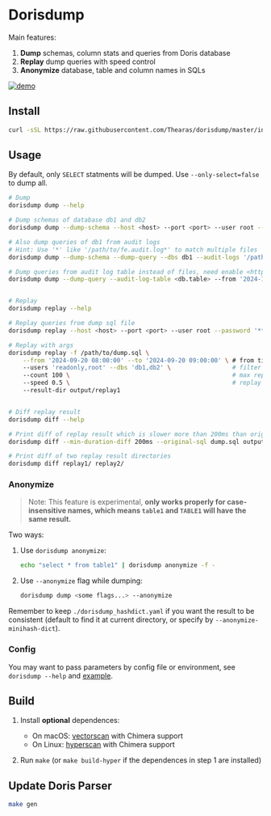 # Dorisdump

Main features:

1. **Dump** schemas, column stats and queries from Doris database
2. **Replay** dump queries with speed control
3. **Anonymize** database, table and column names in SQLs

[![demo](https://asciinema.org/a/706093.svg)](https://asciinema.org/a/706093)

## Install

```sh
curl -sSL https://raw.githubusercontent.com/Thearas/dorisdump/master/install.sh | bash
```

## Usage

By default, only `SELECT` statments will be dumped. Use `--only-select=false` to dump all.

```sh
# Dump
dorisdump dump --help

# Dump schemas of database db1 and db2
dorisdump dump --dump-schema --host <host> --port <port> --user root --password '******' --dbs db1,db2

# Also dump queries of db1 from audit logs
# Hint: Use '*' like '/path/to/fe.audit.log*' to match multiple files
dorisdump dump --dump-schema --dump-query --dbs db1 --audit-logs '/path/to/fe.audit.log,/path/to/fe.audit.log.20240802-1'

# Dump queries from audit log table instead of files, need enable <https://doris.apache.org/docs/admin-manual/audit-plugin>
dorisdump dump --dump-query --audit-log-table <db.table> --from '2024-11-14 18:45:25' --to '2024-11-14 18:45:26'


# Replay
dorisdump replay --help

# Replay queries from dump sql file
dorisdump replay --host <host> --port <port> --user root --password '******' -f /path/to/dump.sql

# Replay with args
dorisdump replay -f /path/to/dump.sql \
    --from '2024-09-20 08:00:00' --to '2024-09-20 09:00:00' \ # from time to time
    --users 'readonly,root' --dbs 'db1,db2' \                 # filter sql by users and databases
    --count 100 \                                             # max replay sql count
    --speed 0.5 \                                             # replay speed
    --result-dir output/replay1


# Diff replay result
dorisdump diff --help

# Print diff of replay result which is slower more than 200ms than original
dorisdump diff --min-duration-diff 200ms --original-sql dump.sql output/replay1

# Print diff of two replay result directories
dorisdump diff replay1/ replay2/
```

### Anonymize

> Note: This feature is experimental, **only works properly for case-insensitive names, which means `table1` and `TABLE1` will have the same result.**

Two ways:

1. Use `dorisdump anonymize`:

    ```bash
    echo "select * from table1" | dorisdump anonymize -f -
    ```

2. Use `--anonymize` flag while dumping:

    ```bash
    dorisdump dump <some flags...> --anonymize
    ```

Remember to keep `./dorisdump_hashdict.yaml` if you want the result to be consistent (default to find it at current directory, or specify by `--anonymize-minihash-dict`).

### Config

You may want to pass parameters by config file or environment, see `dorisdump --help` and [example](./example/example.dorisdump.yaml).

## Build

1. Install **optional** dependences:

    - On macOS: [vectorscan](https://github.com/VectorCamp/vectorscan) with Chimera support
    - On Linux: [hyperscan](https://intel.github.io/hyperscan) with Chimera support

2. Run `make` (or `make build-hyper` if the dependences in step 1 are installed)

## Update Doris Parser

```sh
make gen
```
